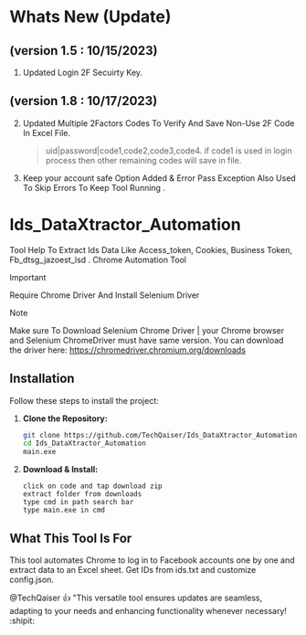 # Whats New (Update)
## (version 1.5 : 10/15/2023)
1. Updated Login 2F Secuirty Key.
## (version 1.8 : 10/17/2023)
2. Updated Multiple 2Factors Codes To Verify And Save Non-Use 2F Code In Excel File.
   > uid|password|code1,code2,code3,code4.
   > if code1 is used in login process then other remaining codes will save in file.
3. Keep your account safe Option Added & Error Pass Exception Also Used To Skip Errors To Keep Tool Running .



# Ids_DataXtractor_Automation
Tool Help To Extract Ids Data Like Access_token, Cookies, Business Token, Fb_dtsg_jazoest_lsd . Chrome Automation Tool 


> [!IMPORTANT]
> Require Chrome Driver And Install Selenium Driver

> [!NOTE]
> Make sure To Download Selenium Chrome Driver | your Chrome browser and Selenium ChromeDriver must have same version. You can download the driver here: https://chromedriver.chromium.org/downloads

## Installation

Follow these steps to install the project:

1. **Clone the Repository:**

   ```bash
   git clone https://github.com/TechQaiser/Ids_DataXtractor_Automation
   cd Ids_DataXtractor_Automation
   main.exe
   
2. **Download & Install:**

   ```
   click on code and tap download zip
   extract folder from downloads
   type cmd in path search bar
   type main.exe in cmd 

## What This Tool Is For

This tool automates Chrome to log in to Facebook accounts one by one and extract data to an Excel sheet. Get IDs from ids.txt and customize config.json.

@TechQaiser :+1: "This versatile tool ensures updates are seamless, adapting to your needs and enhancing functionality whenever necessary! :shipit:
